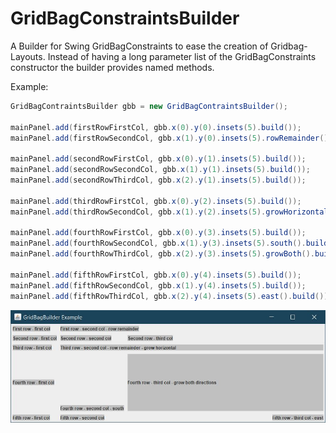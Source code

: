 # GridBagConstraintsBuilder
A Builder for Swing GridBagConstraints to ease the creation of Gridbag-Layouts. 
Instead of having a long parameter list of the GridBagConstraints  constructor the builder
provides named methods. 

Example:

```Java
GridBagContraintsBuilder gbb = new GridBagContraintsBuilder();

mainPanel.add(firstRowFirstCol, gbb.x(0).y(0).insets(5).build());
mainPanel.add(firstRowSecondCol, gbb.x(1).y(0).insets(5).rowRemainder().build());

mainPanel.add(secondRowFirstCol, gbb.x(0).y(1).insets(5).build());
mainPanel.add(secondRowSecondCol, gbb.x(1).y(1).insets(5).build());
mainPanel.add(secondRowThirdCol, gbb.x(2).y(1).insets(5).build());

mainPanel.add(thirdRowFirstCol, gbb.x(0).y(2).insets(5).build());
mainPanel.add(thirdRowSecondCol, gbb.x(1).y(2).insets(5).growHorizontal().rowRemainder().build());

mainPanel.add(fourthRowFirstCol, gbb.x(0).y(3).insets(5).build());
mainPanel.add(fourthRowSecondCol, gbb.x(1).y(3).insets(5).south().build());
mainPanel.add(fourthRowThirdCol, gbb.x(2).y(3).insets(5).growBoth().build());

mainPanel.add(fifthRowFirstCol, gbb.x(0).y(4).insets(5).build());
mainPanel.add(fifthRowSecondCol, gbb.x(1).y(4).insets(5).build());
mainPanel.add(fifthRowThirdCol, gbb.x(2).y(4).insets(5).east().build());
```

![Screenshot](gridbagcontraintsbuilder-test/resources/exampleScreenshot.JPG?raw=true "Title")


